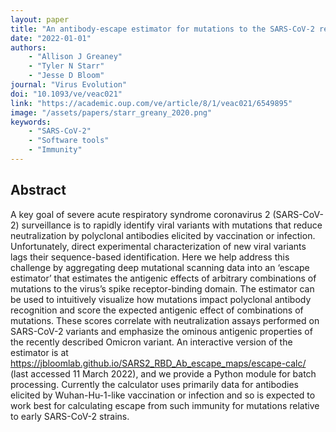 ```yaml
---
layout: paper
title: "An antibody-escape estimator for mutations to the SARS-CoV-2 receptor-binding domain"
date: "2022-01-01"
authors: 
    - "Allison J Greaney"
    - "Tyler N Starr"
    - "Jesse D Bloom"
journal: "Virus Evolution"
doi: "10.1093/ve/veac021"
link: "https://academic.oup.com/ve/article/8/1/veac021/6549895"
image: "/assets/papers/starr_greany_2020.png"
keywords:
    - "SARS-CoV-2"
    - "Software tools"
    - "Immunity"
---
```


## Abstract

A key goal of severe acute respiratory syndrome coronavirus 2 (SARS-CoV-2) surveillance is to rapidly identify viral variants with mutations that reduce neutralization by polyclonal antibodies elicited by vaccination or infection. Unfortunately, direct experimental characterization of new viral variants lags their sequence-based identification. Here we help address this challenge by aggregating deep mutational scanning data into an ‘escape estimator’ that estimates the antigenic effects of arbitrary combinations of mutations to the virus’s spike receptor-binding domain. The estimator can be used to intuitively visualize how mutations impact polyclonal antibody recognition and score the expected antigenic effect of combinations of mutations. These scores correlate with neutralization assays performed on SARS-CoV-2 variants and emphasize the ominous antigenic properties of the recently described Omicron variant. An interactive version of the estimator is at https://jbloomlab.github.io/SARS2_RBD_Ab_escape_maps/escape-calc/ (last accessed 11 March 2022), and we provide a Python module for batch processing. Currently the calculator uses primarily data for antibodies elicited by Wuhan-Hu-1-like vaccination or infection and so is expected to work best for calculating escape from such immunity for mutations relative to early SARS-CoV-2 strains.
